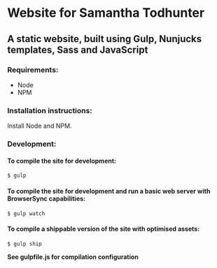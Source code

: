 # Website for Samantha Todhunter

## A static website, built using Gulp, Nunjucks templates, Sass and JavaScript

### Requirements:

- Node
- NPM

### Installation instructions:

Install Node and NPM.

### Development:

#### To compile the site for development:
`$ gulp`

#### To compile the site for development and run a basic web server with BrowserSync capabilities:
`$ gulp watch`

#### To compile a shippable version of the site with optimised assets:
`$ gulp ship`

**See gulpfile.js for compilation configuration**
